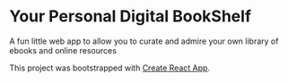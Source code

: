 # Your Personal Digital BookShelf

A fun little web app to allow you to curate and admire your own library of ebooks and online resources

This project was bootstrapped with [Create React App](https://github.com/facebook/create-react-app).
